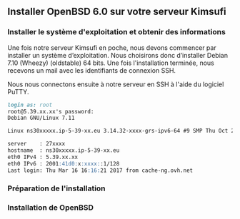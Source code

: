 ## Installer OpenBSD 6.0 sur votre serveur Kimsufi

### Installer le système d'exploitation et obtenir des informations

Une fois notre serveur Kimsufi en poche, nous devons commencer par installer un système d’exploitation. Nous choisirons donc d’installer Debian 7.10 (Wheezy) (oldstable) 64 bits. Une fois l'installation terminée, nous recevons un mail avec les identifiants de connexion SSH.

Nous nous connectons ensuite à notre serveur en SSH à l'aide du logiciel PuTTY.

```markdown
login as: root
root@5.39.xx.xx's password:
Debian GNU/Linux 7.11

Linux ns30xxxxx.ip-5-39-xx.eu 3.14.32-xxxx-grs-ipv6-64 #9 SMP Thu Oct 20 14:53:52 CEST 2016 x86_64 GNU/Linux

server    : 27xxxx
hostname  : ns30xxxxx.ip-5-39-xx.eu
eth0 IPv4 : 5.39.xx.xx
eth0 IPv6 : 2001:41d0:x:xxxx::1/128
Last login: Thu Mar 16 16:16:21 2017 from cache-ng.ovh.net
```

### Préparation de l'installation

### Installation de OpenBSD
